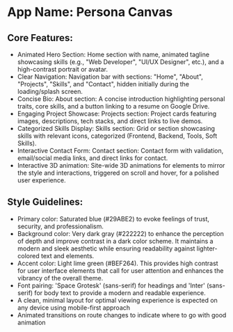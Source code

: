 # **App Name**: Persona Canvas

## Core Features:

- Animated Hero Section: Home section with name, animated tagline showcasing skills (e.g., "Web Developer", "UI/UX Designer", etc.), and a high-contrast portrait or avatar.
- Clear Navigation: Navigation bar with sections: "Home", "About", "Projects", "Skills", and "Contact", hidden initially during the loading/splash screen.
- Concise Bio: About section: A concise introduction highlighting personal traits, core skills, and a button linking to a resume on Google Drive.
- Engaging Project Showcase: Projects section: Project cards featuring images, descriptions, tech stacks, and direct links to live demos.
- Categorized Skills Display: Skills section: Grid or section showcasing skills with relevant icons, categorized (Frontend, Backend, Tools, Soft Skills).
- Interactive Contact Form: Contact section: Contact form with validation, email/social media links, and direct links for contact.
- Interactive 3D animation: Site-wide 3D animations for elements to mirror the style and interactions, triggered on scroll and hover, for a polished user experience.

## Style Guidelines:

- Primary color: Saturated blue (#29ABE2) to evoke feelings of trust, security, and professionalism.
- Background color: Very dark gray (#222222) to enhance the perception of depth and improve contrast in a dark color scheme. It maintains a modern and sleek aesthetic while ensuring readability against lighter-colored text and elements.
- Accent color: Light lime green (#BEF264). This provides high contrast for user interface elements that call for user attention and enhances the vibrancy of the overall theme.
- Font pairing: 'Space Grotesk' (sans-serif) for headings and 'Inter' (sans-serif) for body text to provide a modern and readable experience.
- A clean, minimal layout for optimal viewing experience is expected on any device using mobile-first approach
- Animated transitions on route changes to indicate where to go with good animation